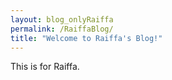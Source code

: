 ```yaml
---
layout: blog_onlyRaiffa
permalink: /RaiffaBlog/
title: "Welcome to Raiffa's Blog!"
---
```


This is for Raiffa.
